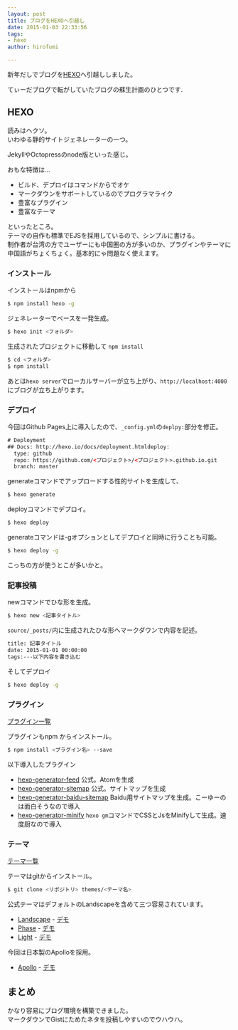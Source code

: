 ```yaml
---
layout: post
title: ブログをHEXOへ引越し
date: 2015-01-03 22:33:56
tags:
- hexo
author: hirofumi

---
```

新年だしでブログを[HEXO](http://hexo.io/)へ引越ししました。

てぃーだブログで転がしていたブログの蘇生計画のひとつです.

## HEXO

読みはヘクソ。  
いわゆる静的サイトジェネレーターの一つ。

JekyllやOctopressのnode版といった感じ。

おもな特徴は…

-   ビルド、デプロイはコマンドからでオケ
-   マークダウンをサポートしているのでプログラマライク
-   豊富なプラグイン
-   豊富なテーマ

といったところ。  
テーマの自作も標準でEJSを採用しているので、シンプルに書ける。  
制作者が台湾の方でユーザーにも中国圏の方が多いのか、プラグインやテーマに中国語がちょくちょく。基本的にゃ問題なく使えます。

### インストール

インストールはnpmから

```bash
$ npm install hexo -g
```

ジェネレーターでベースを一発生成。

```bash
$ hexo init <フォルダ>
```

生成されたプロジェクトに移動して `npm install`

```bash
$ cd <フォルダ>
$ npm install
```

あとは`hexo server`でローカルサーバーが立ち上がり、`http://localhost:4000`にブログが立ち上がります。

### デプロイ

今回はGithub Pages上に導入したので、`_config.yml`の`deplpy:`部分を修正。

```html
# Deployment
## Docs: http://hexo.io/docs/deployment.htmldeploy:
  type: github
  repo: https://github.com/<プロジェクト>/<プロジェクト>.github.io.git
  branch: master
```

generateコマンドでアップロードする性的サイトを生成して、

```bash
$ hexo generate
```

deployコマンドでデプロイ。

```bash
$ hexo deploy
```

generateコマンドは-gオプションとしてデプロイと同時に行うことも可能。

```bash
$ hexo deploy -g
```

こっちの方が使うとこが多いかと。

### 記事投稿

newコマンドでひな形を生成。

```bash
$ hexo new <記事タイトル>
```

`source/_posts/`内に生成されたひな形へマークダウンで内容を記述。

```html
title: 記事タイトル
date: 2015-01-01 00:00:00
tags:---以下内容を書き込む
```

そしてデプロイ

```bash
$ hexo deploy -g
```

### プラグイン

[プラグイン一覧](https://github.com/hexojs/hexo/wiki/Plugins)

プラグインもnpm からインストール。

```bash
$ npm install <プラグイン名> --save
```

以下導入したプラグイン

-   [hexo-generator-feed](https://github.com/hexojs/hexo-generator-feed) 公式。Atomを生成
-   [hexo-generator-sitemap](https://github.com/hexojs/hexo-generator-sitemap) 公式。サイトマップを生成
-   [hexo-generator-baidu-sitemap](https://github.com/coneycode/hexo-generator-baidu-sitemap) Baidu用サイトマップを生成。こーゆーのは面白そうなので導入
-   [hexo-generator-minify](https://github.com/flerro/hexo-generator-minify) `hexo gm`コマンドでCSSとJsをMinifyして生成。速度厨なので導入

### テーマ

[テーマ一覧](https://github.com/hexojs/hexo/wiki/Themes)

テーマはgitからインストール。

```bash
$ git clone <リポジトリ> themes/<テーマ名>
```

公式テーマはデフォルトのLandscapeを含めて三つ容易されています。

-   [Landscape](https://github.com/hexojs/hexo-theme-landscape) - [デモ](http://hexo.io/hexo-theme-landscape/)
-   [Phase](https://github.com/hexojs/hexo-theme-phase) - [デモ](http://hexo.io/hexo-theme-phase/)
-   [Light](https://github.com/hexojs/hexo-theme-light) - [デモ](http://hexo.io/hexo-theme-light/)

今回は日本製のApolloを採用。

-   [Apollo](https://github.com/joyceim/hexo-theme-apollo) - [デモ](http://xxxxxly.in/hexo-theme-apollo/)

## まとめ

かなり容易にブログ環境を構築できました。  
マークダウンでGistにためたネタを投稿しやすいのでウハウハ。